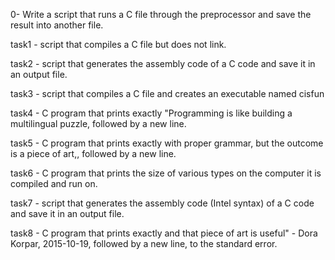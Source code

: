 0- Write a script that runs a C file through the preprocessor and save the result into another file.



task1 - script that compiles a C file but does not link.



task2 - script that generates the assembly code of a C code and save it in an output file.



task3 - script that compiles a C file and creates an executable named cisfun



task4 - C program that prints exactly "Programming is like building a multilingual puzzle, followed by a new line.



task5 - C program that prints exactly with proper grammar, but the outcome is a piece of art,, followed by a new line.



task6 - C program that prints the size of various types on the computer it is compiled and run on.



task7 - script that generates the assembly code (Intel syntax) of a C code and save it in an output file.



task8 - C program that prints exactly and that piece of art is useful" - Dora Korpar, 2015-10-19, followed by a new line, to the standard error.
